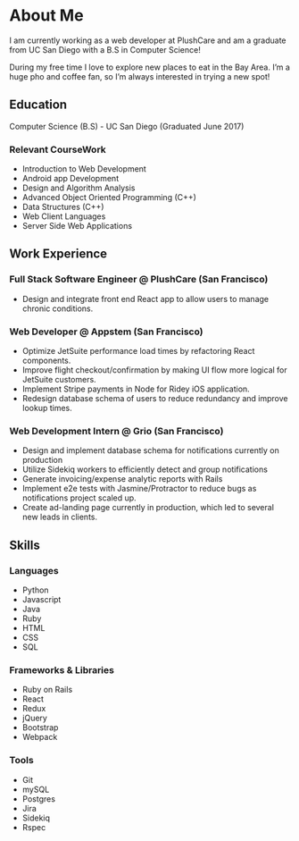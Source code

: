 # About Me

I am currently working as a web developer at PlushCare and am a graduate from UC San Diego with a B.S in Computer Science!

During my free time I love to explore new places to eat in the Bay Area. I’m a huge pho and coffee fan, so I’m always interested in trying a new spot!

## Education

Computer Science (B.S) - UC San Diego (Graduated June 2017)

### Relevant CourseWork

- Introduction to Web Development
- Android app Development
- Design and Algorithm Analysis
- Advanced Object Oriented Programming (C++)
- Data Structures (C++)
- Web Client Languages
- Server Side Web Applications

## Work Experience

### Full Stack Software Engineer @ PlushCare (San Francisco)
- Design and integrate front end React app to allow users to manage chronic conditions.

### Web Developer @ Appstem (San Francisco)

- Optimize JetSuite performance load times by refactoring React components.
- Improve flight checkout/confirmation by making UI flow more logical for JetSuite customers.
- Implement Stripe payments in Node for Ridey iOS application.
- Redesign database schema of users to reduce redundancy and improve lookup times.

### Web Development Intern @ Grio (San Francisco)

- Design and implement database schema for notifications currently on production
- Utilize Sidekiq workers to efficiently detect and group notifications
- Generate invoicing/expense analytic reports with Rails
- Implement e2e tests with Jasmine/Protractor to reduce bugs as notifications project scaled up.
- Create ad-landing page currently in production, which led to several new leads in clients.


## Skills

### Languages
- Python
- Javascript
- Java
- Ruby
- HTML
- CSS
- SQL

### Frameworks & Libraries
- Ruby on Rails
- React
- Redux
- jQuery
- Bootstrap
- Webpack

### Tools
- Git
- mySQL
- Postgres
- Jira
- Sidekiq
- Rspec
